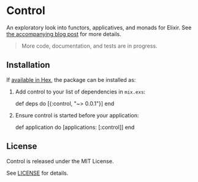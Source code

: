 # Control

An exploratory look into functors, applicatives, and monads for Elixir. See [the accompanying blog post](http://www.slogsdon.com/functors-applicatives-and-monads-in-elixir/) for more details.

> More code, documentation, and tests are in progress.

## Installation

If [available in Hex](https://hex.pm/docs/publish), the package can be installed as:

  1. Add control to your list of dependencies in `mix.exs`:

        def deps do
          [{:control, "~> 0.0.1"}]
        end

  2. Ensure control is started before your application:

        def application do
          [applications: [:control]]
        end

## License

Control is released under the MIT License.

See [LICENSE](https://github.com/slogsdon/elixir-control/blob/master/LICENSE) for details.
